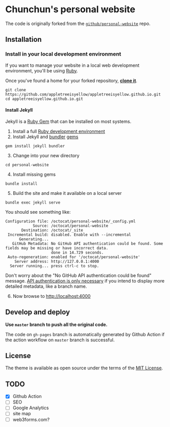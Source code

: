 # Chunchun's personal website

The code is originally forked from the [`github/personal-website`](https://github.com/github/personal-website) repo.

## Installation

### Install in your local development environment

If you want to manage your website in a local web development environment, you'll be using [Ruby](https://jekyllrb.com/docs/installation/).

Once you've found a home for your forked repository, **[clone it](https://help.github.com/articles/cloning-a-repository/)**.

```
git clone https://github.com/appletreeisyellow/appletreeisyellow.github.io.git
cd appletreeisyellow.github.io.git
```

#### Install Jekyll

Jekyll is a [Ruby Gem](https://jekyllrb.com/docs/ruby-101/#gems) that can be installed on most systems.

1. Install a full [Ruby development environment](https://jekyllrb.com/docs/installation/)
2. Install Jekyll and [bundler](https://jekyllrb.com/docs/ruby-101/#bundler) [gems](https://jekyllrb.com/docs/ruby-101/#gems)

```
gem install jekyll bundler
```

3. Change into your new directory

```
cd personal-website
```

4. Install missing gems

```
bundle install
```

5. Build the site and make it available on a local server

```
bundle exec jekyll serve
```

You should see something like:

```
Configuration file: /octocat/personal-website/_config.yml
            Source: /octocat/personal-website
       Destination: /octocat/_site
 Incremental build: disabled. Enable with --incremental
      Generating...
   GitHub Metadata: No GitHub API authentication could be found. Some fields may be missing or have incorrect data.
                    done in 14.729 seconds.
 Auto-regeneration: enabled for '/octocat/personal-website'
    Server address: http://127.0.0.1:4000
  Server running... press ctrl-c to stop.
```

Don't worry about the "No GitHub API authentication could be found" message. [API authentication is only necessary](https://github.com/jekyll/github-metadata/blob/master/docs/authentication.md) if you intend to display more detailed metadata, like a branch name.

6. Now browse to [http://localhost:4000](http://localhost:4000)

## Develop and deploy

**Use `master` branch to push all the original code.**

The code on `gh-pages` branch is automatically generated by Github Action if the action workflow on `master` branch is successful.

## License

The theme is available as open source under the terms of the [MIT License](https://opensource.org/licenses/MIT).

## TODO

- [x] Github Action
- [ ] SEO
- [ ] Google Analytics
- [ ] site map
- [ ] web3forms.com?
